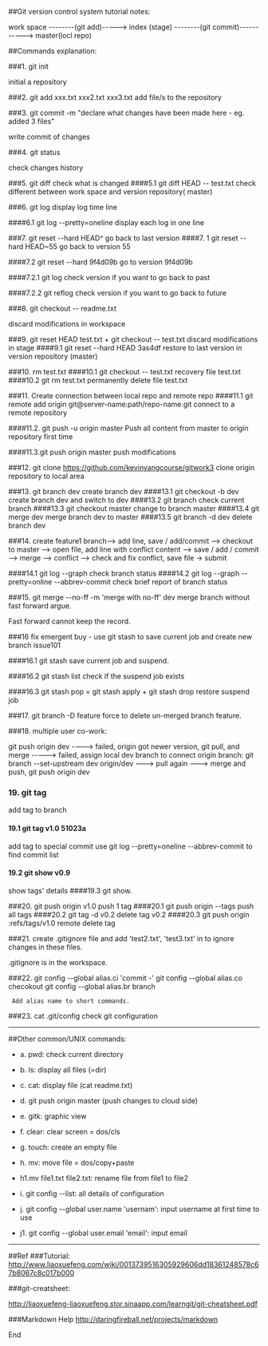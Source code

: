 
##Git version control system tutorial notes:

work space --------(git add)-----> index (stage) --------(git commit)-----------> master(locl repo)

##Commands explanation:

###1. git init 

initial a repository

###2. git add xxx.txt xxx2.txt xxx3.txt
add file/s to the repository

###3. git commit -m "declare what changes have been made here - eg. added 3 files"

write commit of  changes

###4. git status

check changes history

###5. git diff
check what is changed
####5.1 git diff HEAD -- test.txt
check different between work space and version repository( master)

###6. git log
display log time line

####6.1 git log --pretty=oneline
display each log in one line

###7. git reset --hard HEAD^
go back to last version
####7. 1 git reset --hard HEAD~55
go back to version 55

####7.2 git reset --hard 9f4d09b
go to version 9f4d09b

####7.2.1 git log
check version if you want to go back to past

####7.2.2 git reflog
check version if you want to go back to future

###8. git checkout -- readme.txt

discard modifications in workspace

###9. git reset HEAD test.txt + git checkout -- test.txt
discard modifications in stage
####9.1 git reset --hard HEAD 3as4df
restore to last version in version repository (master)

###10. rm test.txt 
####10.1 git checkout -- test.txt
recovery file test.txt
####10.2 git rm test.txt
permanently delete file test.txt

###11. Create connection between local repo and remote repo
####11.1 git remote add origin git@server-name:path/repo-name.git
connect to a remote repository

####11.2. git push -u origin master
Push all content from master to origin repository first time

####11.3.git push origin master
push modifications

###12. git clone https://github.com/kevinyangcourse/gitwork3
clone origin repository to local area

###13. git branch dev
create branch dev
####13.1 git checkout -b dev
create branch dev and switch to dev
####13.2 git branch
check current branch
####13.3 git checkout master
change to branch master
####13.4 git merge dev
merge branch dev to master
####13.5 git branch -d dev
delete branch dev

###14. create feature1 branch--> add line, save / add/commit --> checkout to master -->
open file, add line with conflict content --> save / add / commit -->
 merge --> conflict --> check and fix conflict, save file -> submit

####14.1 git log --graph
check branch status
####14.2 git log --graph  --pretty=online --abbrev-commit
check brief report of branch status


###15. git merge --no-ff -m 'merge with no-ff' dev
merge branch without fast forward argue.

Fast forward cannot keep the record.

###16 fix emergent buy - use git stash to save current job and create new branch issue101

####16.1 git stash
save current job and suspend.


####16.2 git stash list
check if the suspend job exists

####16.3 git stash pop = git stash apply + git stash drop
restore suspend job


###17. git branch -D feature
force to delete un-merged branch feature.

###18. multiple user co-work:

git push origin dev  ---->  failed, origin got newer version, git pull, and merge 
-----> failed,  assign local dev branch to connect origin branch: git branch --set-upstream dev origin/dev
 ---> pull again ---> merge and push, git push origin dev
 
### 19. git tag
 add tag to branch
#### 19.1 git tag v1.0 51023a
 add tag to special commit
 use git log --pretty=oneline --abbrev-commit to find commit list
 
#### 19.2 git show v0.9
 show tags' details
####19.3 git show.
 
###20. git push origin v1.0
 push 1 tag
####20.1 git push origin --tags
 push all tags
####20.2 git tag -d v0.2
 delete tag v0.2
####20.3 git push origin :refs/tags/v1.0
 remote delete tag


###21. create .gitignore file and add 'test2.txt', 'test3.txt' in to ignore changes in these files.

.gitignore is in the workspace.


###22. git config --global alias.ci 'commit -'
     git config --global alias.co checokout
     git config --global alias.br branch

     Add alias name to short commands.

###23. cat .git/config
check git configuration

----------------------------------------------------
##Other common/UNIX commands:

* a. pwd: check current directory 
* b. ls: display all files (=dir)
* c. cat: display file (cat readme.txt)
* d. git push origin master (push changes to cloud side)
* e. gitk: graphic view
* f. clear: clear screen = dos/cls
* g. touch: create an empty file
* h. mv: move file = dos/copy+paste
* h1.mv file1.txt file2.txt: rename file from file1 to file2
* i. git config --list: all details of configuration
* j. git config --global user.name 'usernam': input username at first time to use

* j1. git config --global user.email 'email': input email 
----------------------------------------------

##Ref
###Tutorial: 
http://www.liaoxuefeng.com/wiki/0013739516305929606dd18361248578c67b8067c8c017b000

###git-creatsheet:

http://liaoxuefeng-liaoxuefeng.stor.sinaapp.com/learngit/git-cheatsheet.pdf

###Markdown Help
http://daringfireball.net/projects/markdown

End
